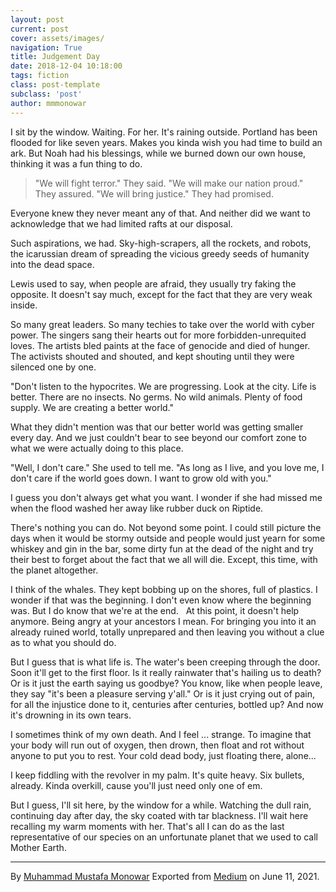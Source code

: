 ```yaml
---
layout: post
current: post
cover: assets/images/
navigation: True
title: Judgement Day
date: 2018-12-04 10:18:00
tags: fiction
class: post-template
subclass: 'post'
author: mmmonowar
---
```


I sit by the window. Waiting. For her.
It's raining outside.
Portland has been flooded for like seven years.
Makes you kinda wish you had time to build an ark.
But Noah had his blessings, while we burned down our own house, thinking
it was a fun thing to do.

> "We will fight terror." They said.
> "We will make our nation proud." They assured.
> "We will bring justice." They had promised.

Everyone knew they never meant any of that.
And neither did we want to acknowledge that we had limited rafts at our
disposal.

Such aspirations, we had. Sky-high-scrapers, all the rockets, and
robots, the icarussian dream of spreading the vicious greedy seeds of
humanity into the dead space.

Lewis used to say, when people are afraid, they usually try faking the
opposite. It doesn't say much, except for the fact that they are very
weak inside.

So many great leaders. So many techies to take over the world with cyber
power. The singers sang their hearts out for more forbidden-unrequited
loves. The artists bled paints at the face of genocide and died of
hunger. The activists shouted and shouted, and kept shouting until they
were silenced one by one.

"Don't listen to the hypocrites. We are progressing. Look at the city.
Life is better. There are no insects. No germs. No wild animals. Plenty
of food supply. We are creating a better world."

What they didn't mention was that our better world was getting smaller
every day. And we just couldn't bear to see beyond our comfort zone to
what we were actually doing to this place.

"Well, I don't care." She used to tell me. "As long as I live, and you
love me, I don't care if the world goes down. I want to grow old with
you."

I guess you don't always get what you want. I wonder if she had missed
me when the flood washed her away like rubber duck on Riptide.

There's nothing you can do. Not beyond some point. I could still picture
the days when it would be stormy outside and people would just yearn for
some whiskey and gin in the bar, some dirty fun at the dead of the night
and try their best to forget about the fact that we all will die.
Except, this time, with the planet altogether.

I think of the whales. They kept bobbing up on the shores, full of
plastics. I wonder if that was the beginning. I don't even know where
the beginning was. But I do know that we're at the end. 
 At this point, it doesn't help anymore. Being angry at your ancestors I
mean. For bringing you into it an already ruined world, totally
unprepared and then leaving you without a clue as to what you should do.

But I guess that is what life is. The water's been creeping through the
door. Soon it'll get to the first floor. Is it really rainwater that's
hailing us to death? Or is it just the earth saying us goodbye? You
know, like when people leave, they say "it's been a pleasure serving
y'all." Or is it just crying out of pain, for all the injustice done to
it, centuries after centuries, bottled up? And now it's drowning in its
own tears.

I sometimes think of my own death. And I feel ... strange. To imagine
that your body will run out of oxygen, then drown, then float and rot
without anyone to put you to rest. Your cold dead body, just floating
there, alone...

I keep fiddling with the revolver in my palm. It's quite heavy. Six
bullets, already. Kinda overkill, cause you'll just need only one of em.

But I guess, I'll sit here, by the window for a while. Watching the dull
rain, continuing day after day, the sky coated with tar blackness. I'll
wait here recalling my warm moments with her. That's all I can do as the
last representative of our species on an unfortunate planet that we used
to call Mother Earth.

---

By [Muhammad Mustafa Monowar](https://medium.com/@mmmonowar)
Exported from [Medium](https://medium.com) on June 11, 2021.
